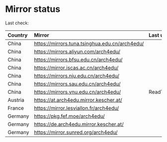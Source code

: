 <script src="./time.js"></script>
# Mirror status
Last check: <script type="text/javascript">localize(1697462526.3565748);</script>

|Country|Mirror|Last update|
|:------|:-----|:----------|
|China|https://mirrors.tuna.tsinghua.edu.cn/arch4edu/|<script type="text/javascript">localize(1697437969);</script>|
|China|https://mirrors.aliyun.com/arch4edu/|<script type="text/javascript">localize(1697437969);</script>|
|China|https://mirrors.bfsu.edu.cn/arch4edu/|<script type="text/javascript">localize(1697437969);</script>|
|China|https://mirror.iscas.ac.cn/arch4edu/|<script type="text/javascript">localize(1697437969);</script>|
|China|https://mirrors.nju.edu.cn/arch4edu/|<script type="text/javascript">localize(1697394517);</script>|
|China|https://mirrors.sau.edu.cn/arch4edu/|<script type="text/javascript">localize(1697437969);</script>|
|China|https://mirrors.ynu.edu.cn/arch4edu/|ReadTimeout|
|Austria|https://at.arch4edu.mirror.kescher.at/|<script type="text/javascript">localize(1697437969);</script>|
|France|https://mirror.lesviallon.fr/arch4edu/|<script type="text/javascript">localize(1697437969);</script>|
|Germany|https://pkg.fef.moe/arch4edu/|<script type="text/javascript">localize(1697437969);</script>|
|Germany|https://de.arch4edu.mirror.kescher.at/|<script type="text/javascript">localize(1697437969);</script>|
|Germany|https://mirror.sunred.org/arch4edu/|<script type="text/javascript">localize(1697437969);</script>|

<script src="./tablefilter/tablefilter.js"></script>
<script src="./table.js"></script>